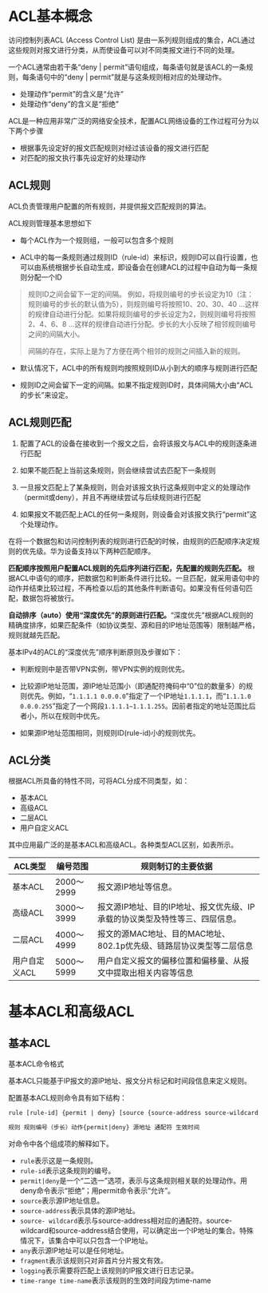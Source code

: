 
# ACL基本概念

访问控制列表ACL (Access Control List) 是由一系列规则组成的集合，ACL通过这些规则对报文进行分类，从而使设备可以对不同类报文进行不同的处理。

一个ACL通常由若干条“deny | permit”语句组成，每条语句就是该ACL的一条规则，每条语句中的“deny | permit”就是与这条规则相对应的处理动作。

- 处理动作“permit”的含义是“允许”
- 处理动作“deny”的含义是“拒绝”

ACL是一种应用非常广泛的网络安全技术，配置ACL网络设备的工作过程可分为以下两个步骤
- 根据事先设定好的报文匹配规则对经过该设备的报文进行匹配
- 对匹配的报文执行事先设定好的处理动作

## ACL规则

ACL负责管理用户配置的所有规则，并提供报文匹配规则的算法。

ACL规则管理基本思想如下

- 每个ACL作为一个规则组，一般可以包含多个规则

- ACL中的每一条规则通过规则ID（rule-id）来标识，规则ID可以自行设置，也可以由系统根据步长自动生成，即设备会在创建ACL的过程中自动为每一条规则分配一个ID

> 规则ID之间会留下一定的间隔。
> 例如，将规则编号的步长设定为10（注：规则编号的步长的默认值为5），则规则编号将按照10、20、30、40 …这样的规律自动进行分配。如果将规则编号的步长设定为2，则规则编号将按照2、4、6、8 …这样的规律自动进行分配。步长的大小反映了相邻规则编号之间的间隔大小。
> 
> 间隔的存在，实际上是为了方便在两个相邻的规则之间插入新的规则。

- 默认情况下，ACL中的所有规则均按照规则ID从小到大的顺序与规则进行匹配

 - 规则ID之间会留下一定的间隔。如果不指定规则ID时，具体间隔大小由“ACL的步长”来设定。



## ACL规则匹配

1. 配置了ACL的设备在接收到一个报文之后，会将该报文与ACL中的规则逐条进行匹配

2. 如果不能匹配上当前这条规则，则会继续尝试去匹配下一条规则

3. 一旦报文匹配上了某条规则，则会对该报文执行这条规则中定义的处理动作（permit或deny），并且不再继续尝试与后续规则进行匹配

4. 如果报文不能匹配上ACL的任何一条规则，则设备会对该报文执行“permit”这个处理动作。

在将一个数据包和访问控制列表的规则进行匹配的时候，由规则的匹配顺序决定规则的优先级。华为设备支持以下两种匹配顺序。

**匹配顺序按照用户配置ACL规则的先后序列进行匹配，先配置的规则先匹配。** 根据ACL中语句的顺序，把数据包和判断条件进行比较。一旦匹配，就采用语句中的动作并结束比较过程，不再检查以后的其他条件判断语句。如果没有任何语句匹配，数据包将被放行。

**自动排序（auto）使用“深度优先”的原则进行匹配。**“深度优先”根据ACL规则的精确度排序，如果匹配条件（如协议类型、源和目的IP地址范围等）限制越严格，规则就越先匹配。

基本IPv4的ACL的“深度优先”顺序判断原则及步骤如下：

- 判断规则中是否带VPN实例，带VPN实例的规则优先。

- 比较源IP地址范围，源IP地址范围小（即通配符掩码中“0”位的数量多）的规则优先。例如，“`1.1.1.1 0.0.0.0`”指定了一个IP地址`1.1.1.1`，而“`1.1.1.0 0.0.0.255`”指定了一个网段`1.1.1.1~1.1.1.255`。因前者指定的地址范围比后者小，所以在规则中优先。

- 如果源IP地址范围相同，则规则ID(rule-id)小的规则优先。

## ACL分类

根据ACL所具备的特性不同，可将ACL分成不同类型，如：

- 基本ACL
- 高级ACL
- 二层ACL
- 用户自定义ACL

其中应用最广泛的是基本ACL和高级ACL。各种类型ACL区别，如表所示。

| ACL类型       | 编号范围   | 规则制订的主要依据                                                           |
| ------------- | ---------- | ---------------------------------------------------------------------------- |
| 基本ACL       | 2000～2999 | 报文源IP地址等信息。                                                         |
| 高级ACL       | 3000～3999 | 报文源IP地址、目的IP地址、报文优先级、IP承载的协议类型及特性等三、四层信息。 |
| 二层ACL       | 4000～4999 | 报文的源MAC地址、目的MAC地址、802.1p优先级、链路层协议类型等二层信息         |
| 用户自定义ACL | 5000～5999 | 用户自定义报文的偏移位置和偏移量、从报文中提取出相关内容等信息                                                                             |


# 基本ACL和高级ACL

## 基本ACL

基本ACL命令格式

基本ACL只能基于IP报文的源IP地址、报文分片标记和时间段信息来定义规则。

配置基本ACL规则命令具有如下结构：
```txt
rule [rule-id] {permit | deny} [source {source-address source-wildcard｜any} fragment | logging | time-range time-name]
```

```txt
规则 规则编号（步长）动作{permit|deny} 源地址 通配符 生效时间
```

对命令中各个组成项的解释如下。

- `rule`表示这是一条规则。
- `rule-id`表示这条规则的编号。
 - `permit|deny`是一个“二选一”选项，表示与这条规则相关联的处理动作。用deny命令表示“拒绝”；用permit命令表示“允许”。
- `source`表示源IP地址信息。
- `source-address`表示具体的源IP地址。
- `source- wildcard`表示与source-address相对应的通配符。source-wildcard和source-address结合使用，可以确定出一个IP地址的集合。特殊情况下，该集合中可以只包含一个IP地址。
- `any`表示源IP地址可以是任何地址。
- `fragment`表示该规则只对非首片分片报文有效。
- `logging`表示需要将匹配上该规则的IP报文进行日志记录。
- `time-range time-name`表示该规则的生效时间段为time-name